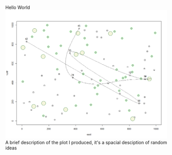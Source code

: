Hello World
![](plot1.png)
A brief description of the plot I produced, it's a spacial desciption of random ideas

